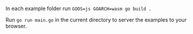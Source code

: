 In each example folder run `GOOS=js GOARCH=wasm go build .`

Run `go run main.go` in the current directory to server the examples to your browser.